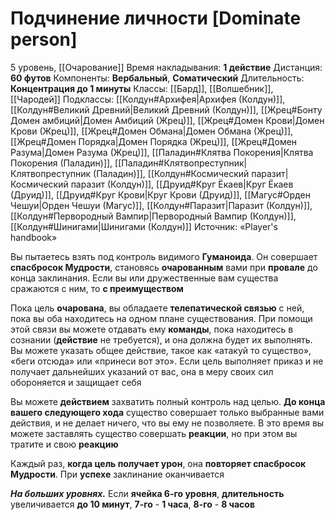 # Подчинение личности [Dominate person]
5 уровень, [[Очарование]]
Время накладывания: **1 действие**
Дистанция: **60 футов**
Компоненты: **Вербальный**, **Соматический**
Длительность: **Концентрация до 1 минуты**
Классы: [[Бард]], [[Волшебник]], [[Чародей]]
Подклассы: [[Колдун#Архифея|Архифея (Колдун)]], [[Колдун#Великий Древний|Великий Древний (Колдун)]], [[Жрец#Бонту Домен амбиций|Домен Амбиций (Жрец)]], [[Жрец#Домен Крови|Домен Крови (Жрец)]], [[Жрец#Домен Обмана|Домен Обмана (Жрец)]], [[Жрец#Домен Порядка|Домен Порядка (Жрец)]], [[Жрец#Домен Разума|Домен Разума (Жрец)]], [[Паладин#Клятва Покорения|Клятва Покорения (Паладин)]], [[Паладин#Клятвопреступник|Клятвопреступник (Паладин)]], [[Колдун#Космический паразит|Космический паразит (Колдун)]], [[Друид#Круг Ёкаев|Круг Ёкаев (Друид)]], [[Друид#Круг Крови|Круг Крови (Друид)]], [[Магус#Орден Чешуи|Орден Чешуи (Магус)]], [[Колдун#Паразит|Паразит (Колдун)]], [[Колдун#Первородный Вампир|Первородный Вампир (Колдун)]], [[Колдун#Шинигами|Шинигами (Колдун)]]
Источник: «Player's handbook»

Вы пытаетесь взять под контроль видимого **Гуманоида**. Он совершает **спасбросок Мудрости**, становясь **очарованным** вами при **провале** до конца заклинания. Если вы или дружественные вам существа сражаются с ним, то **с преимуществом**

Пока цель **очарована**, вы обладаете **телепатической связью** с ней, пока вы оба находитесь на одном плане существования. При помощи этой связи вы можете отдавать ему **команды**, пока находитесь в сознании (**действие** не требуется), и она должна будет их выполнять. Вы можете указать общее действие, такое как «атакуй то существо», «беги отсюда» или «принеси вот это». Если цель выполняет приказ и не получает дальнейших указаний от вас, она в меру своих сил обороняется и защищает себя

Вы можете **действием** захватить полный контроль над целью. **До конца вашего следующего хода** существо совершает только выбранные вами действия, и не делает ничего, что вы ему не позволяете. В это время вы можете заставлять существо совершать **реакции**, но при этом вы тратите и свою **реакцию**

Каждый раз, **когда цель получает урон**, она **повторяет спасбросок Мудрости**. При **успехе** заклинание оканчивается

**_На больших уровнях._** Если **ячейка 6-го уровня**, **длительность** увеличивается **до 10 минут**, **7-го** - **1 часа**, **8-го** - **8 часов**
